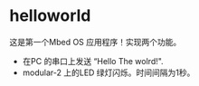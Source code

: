 # helloworld
这是第一个Mbed OS 应用程序！实现两个功能。
+ 在PC 的串口上发送 “Hello The wolrd!".
+ modular-2 上的LED 绿灯闪烁。时间间隔为1秒。
